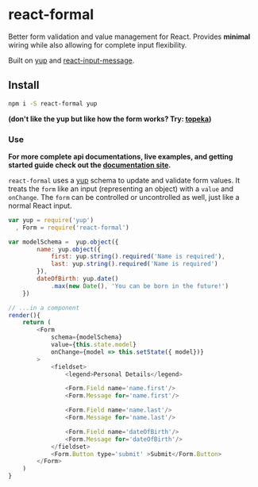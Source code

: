 # react-formal

Better form validation and value management for React. Provides __minimal__ wiring while also allowing for complete input flexibility.

Built on [yup](https://github.com/jquense/yup) and [react-input-message](https://github.com/jquense/react-input-message).

## Install

```sh
npm i -S react-formal yup
```

__(don't like the yup but like how the form works? Try: [topeka](https://github.com/jquense/topeka))__

### Use

__For more complete api documentations, live examples, and getting started guide check out the [documentation site](http://jquense.github.io/react-formal/docs/#/getting-started).__

`react-formal` uses a [yup](https://github.com/jquense/yup) schema to update and validate form values. It treats the `form` like an input (representing an object) with a `value` and `onChange`. The `form` can be controlled or uncontrolled as well, just like a normal React input.

```js
var yup = require('yup')
  , Form = require('react-formal')

var modelSchema =  yup.object({
        name: yup.object({
            first: yup.string().required('Name is required'),
            last: yup.string().required('Name is required')    
        }),
        dateOfBirth: yup.date()
            .max(new Date(), 'You can be born in the future!')
    })

// ...in a component
render(){
    return (
        <Form
            schema={modelSchema}
            value={this.state.model}
            onChange={model => this.setState({ model})}
        >
            <fieldset>
                <legend>Personal Details</legend>

                <Form.Field name='name.first'/>
                <Form.Message for='name.first'/>

                <Form.Field name='name.last'/>
                <Form.Message for='name.last'/>

                <Form.Field name='dateOfBirth'/>
                <Form.Message for='dateOfBirth'/>
            </fieldset>
            <Form.Button type='submit' >Submit</Form.Button>
        </Form>
    )
}
```
